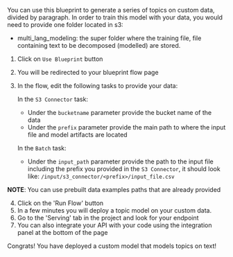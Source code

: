 You can use this blueprint to generate a series of topics on custom data, divided by paragraph.
In order to train this model with your data, you would need to provide one folder located in s3:
- multi_lang_modeling: the super folder where the training file, file containing text to be decomposed (modelled) are stored.

1. Click on `Use Blueprint` button
2. You will be redirected to your blueprint flow page
3. In the flow, edit the following tasks to provide your data:

   In the `S3 Connector` task:
    * Under the `bucketname` parameter provide the bucket name of the data
    * Under the `prefix` parameter provide the main path to where the input file and model artifacts are located

   In the `Batch` task:
    *  Under the `input_path` parameter provide the path to the input file including the prefix you provided in the `S3 Connector`, it should look like:
       `/input/s3_connector/<prefix>/input_file.csv`

**NOTE**: You can use prebuilt data examples paths that are already provided

4. Click on the 'Run Flow' button
5. In a few minutes you will deploy a topic model on your custom data.
6. Go to the 'Serving' tab in the project and look for your endpoint
8. You can also integrate your API with your code using the integration panel at the bottom of the page

Congrats! You have deployed a custom model that models topics on text!
